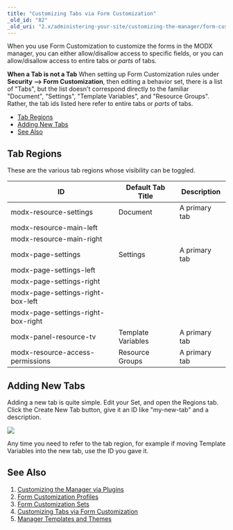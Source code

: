 ```yaml
---
title: "Customizing Tabs via Form Customization"
_old_id: "82"
_old_uri: "2.x/administering-your-site/customizing-the-manager/form-customization-sets/customizing-tabs-via-form-customization"
---
```


 When you use Form Customization to customize the forms in the MODX manager, you can either allow/disallow access to specific fields, or you can allow/disallow access to entire tabs or _parts_ of tabs.

 **When a Tab is not a Tab** 
 When setting up Form Customization rules under **Security --> Form Customization**, then editing a behavior set, there is a list of "Tabs", but the list doesn't correspond directly to the familiar "Document", "Settings", "Template Variables", and "Resource Groups". Rather, the tab ids listed here refer to entire tabs or _parts_ of tabs. 

- [Tab Regions](#tab-regions)
- [Adding New Tabs](#adding-new-tabs)
- [See Also](#see-also)



## Tab Regions

 These are the various tab regions whose visibility can be toggled.

 | ID                                 | Default Tab Title  | Description   |
 | ---------------------------------- | ------------------ | ------------- |
 | modx-resource-settings             | Document           | A primary tab |
 | modx-resource-main-left            |                    |               |
 | modx-resource-main-right           |                    |               |
 | modx-page-settings                 | Settings           | A primary tab |
 | modx-page-settings-left            |                    |               |
 | modx-page-settings-right           |                    |               |
 | modx-page-settings-right-box-left  |                    |               |
 | modx-page-settings-right-box-right |                    |               |
 | modx-panel-resource-tv             | Template Variables | A primary tab |
 | modx-resource-access-permissions   | Resource Groups    | A primary tab |

## Adding New Tabs

 Adding a new tab is quite simple. Edit your Set, and open the Regions tab. Click the Create New Tab button, give it an ID like "my-new-tab" and a description.

![](/download/attachments/a173647e0c2b1aeb7f1021e4f14784bc/fc_new_tab.jpg)

Any time you need to refer to the tab region, for example if moving Template Variables into the new tab, use the ID you gave it.

## See Also

1. [Customizing the Manager via Plugins](administering-your-site/customizing-the-manager/customizing-the-manager-via-plugins)
2. [Form Customization Profiles](administering-your-site/customizing-the-manager/form-customization-profiles)
3. [Form Customization Sets](administering-your-site/customizing-the-manager/form-customization-sets)
  1. [Customizing Tabs via Form Customization](administering-your-site/customizing-the-manager/form-customization-sets/customizing-tabs-via-form-customization)
4. [Manager Templates and Themes](administering-your-site/customizing-the-manager/manager-templates-and-themes)